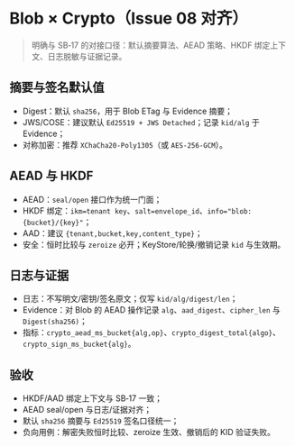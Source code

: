 # Blob × Crypto（Issue 08 对齐）

> 明确与 SB‑17 的对接口径：默认摘要算法、AEAD 策略、HKDF 绑定上下文、日志脱敏与证据记录。

## 摘要与签名默认值

- Digest：默认 `sha256`，用于 Blob ETag 与 Evidence 摘要；
- JWS/COSE：建议默认 `Ed25519 + JWS Detached`；记录 `kid/alg` 于 Evidence；
- 对称加密：推荐 `XChaCha20-Poly1305`（或 `AES-256-GCM`）。

## AEAD 与 HKDF

- AEAD：`seal/open` 接口作为统一门面；
- HKDF 绑定：`ikm=tenant key`、`salt=envelope_id`、`info="blob:{bucket}/{key}"`；
- AAD：建议 `{tenant,bucket,key,content_type}`；
- 安全：恒时比较与 `zeroize` 必开；KeyStore/轮换/撤销记录 `kid` 与生效期。

## 日志与证据

- 日志：不写明文/密钥/签名原文；仅写 `kid/alg/digest/len`；
- Evidence：对 Blob 的 AEAD 操作记录 `alg`、`aad_digest`、`cipher_len` 与 `Digest(sha256)`；
- 指标：`crypto_aead_ms_bucket{alg,op}`、`crypto_digest_total{algo}`、`crypto_sign_ms_bucket{alg}`。

## 验收

- HKDF/AAD 绑定上下文与 SB‑17 一致；
- AEAD seal/open 与日志/证据对齐；
- 默认 `sha256` 摘要与 `Ed25519` 签名口径统一；
- 负向用例：解密失败恒时比较、zeroize 生效、撤销后的 KID 验证失败。

